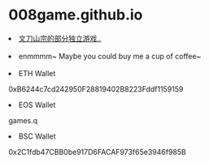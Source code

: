 # 008game.github.io

<li> <a href="https://apps.apple.com/cn/developer/liu-chongjing/id606808456">文刀山宗的部分独立游戏..</a> </li>
<br>

<li> enmmmm~ Maybe you could buy me a cup of coffee~</li> 
<br>

<li> ETH Wallet </li> 

  0xB6244c7cd242950F28819402B8223Fddf1159159
  
<li> EOS Wallet </li> 
  
  games.q
  
<li> BSC Wallet </li> 

  0x2C1fdb47CBB0be917D6FACAF973f65e3946f985B 

